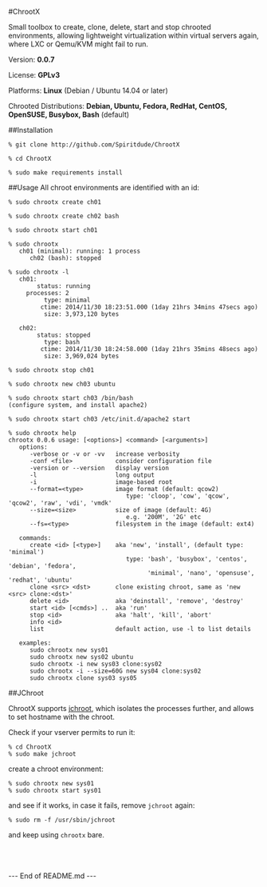 #ChrootX

Small toolbox to create, clone, delete, start and stop chrooted environments, allowing lightweight virtualization within virtual servers again, where LXC or Qemu/KVM might fail to run.

Version: <b>0.0.7</b>

License: <b>GPLv3</b>

Platforms: <b>Linux</b> (Debian / Ubuntu 14.04 or later)

Chrooted Distributions: <b>Debian, Ubuntu, Fedora, RedHat, CentOS, OpenSUSE, Busybox, Bash</b> (default)

##Installation

```
% git clone http://github.com/Spiritdude/ChrootX

% cd ChrootX

% sudo make requirements install
```

##Usage
All chroot environments are identified with an id:
```
% sudo chrootx create ch01

% sudo chrootx create ch02 bash

% sudo chrootx start ch01

% sudo chrootx 
   ch01 (minimal): running: 1 process
      ch02 (bash): stopped

% sudo chrootx -l
   ch01:
        status: running
     processes: 2
          type: minimal
         ctime: 2014/11/30 18:23:51.000 (1day 21hrs 34mins 47secs ago)
          size: 3,973,120 bytes
        
   ch02:
        status: stopped
          type: bash
         ctime: 2014/11/30 18:24:58.000 (1day 21hrs 35mins 48secs ago)
          size: 3,969,024 bytes

% sudo chrootx stop ch01

% sudo chrootx new ch03 ubuntu

% sudo chrootx start ch03 /bin/bash
(configure system, and install apache2)

% sudo chrootx start ch03 /etc/init.d/apache2 start

% sudo chrootx help
chrootx 0.0.6 usage: [<options>] <command> [<arguments>]
   options:
      -verbose or -v or -vv   increase verbosity
      -conf <file>            consider configuration file
      -version or --version   display version
      -l                      long output
      -i                      image-based root 
      --format=<type>         image format (default: qcow2)
                                 type: 'cloop', 'cow', 'qcow', 'qcow2', 'raw', 'vdi', 'vmdk'
      --size=<size>           size of image (default: 4G)
                                 e.g. '200M', '2G' etc
      --fs=<type>             filesystem in the image (default: ext4)
      
   commands:
      create <id> [<type>]    aka 'new', 'install', (default type: 'minimal')
                                 type: 'bash', 'busybox', 'centos', 'debian', 'fedora', 
                                       'minimal', 'nano', 'opensuse', 'redhat', 'ubuntu'
      clone <src> <dst>       clone existing chroot, same as 'new <src> clone:<dst>'
      delete <id>             aka 'deinstall', 'remove', 'destroy'
      start <id> [<cmds>] ..  aka 'run'
      stop <id>               aka 'halt', 'kill', 'abort'
      info <id>
      list                    default action, use -l to list details

   examples:
      sudo chrootx new sys01 
      sudo chrootx new sys02 ubuntu
      sudo chrootx -i new sys03 clone:sys02
      sudo chrootx -i --size=60G new sys04 clone:sys02
      sudo chrootx clone sys03 sys05
```

##JChroot

ChrootX supports [jchroot](https://github.com/vincentbernat/jchroot), which isolates the processes further, and allows to set hostname with the chroot. 

Check if your vserver permits to run it:
```
% cd ChrootX
% sudo make jchroot
```
create a chroot environment:
```
% sudo chrootx new sys01
% sudo chrootx start sys01
```
and see if it works, in case it fails, remove `jchroot` again:
```
% sudo rm -f /usr/sbin/jchroot
```
and keep using `chrootx` bare.

<br><br><br>
--- End of README.md ---
